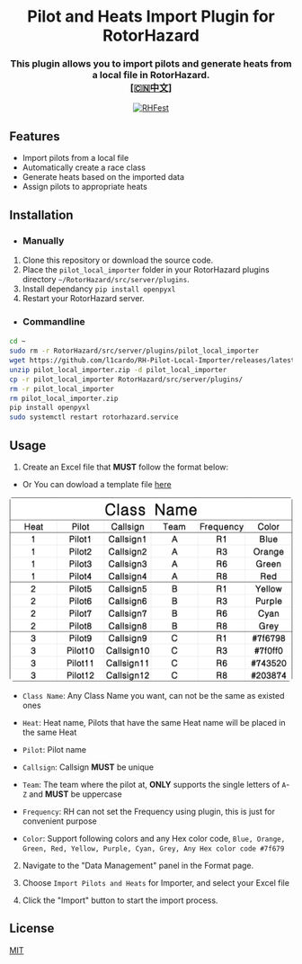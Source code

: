 #
<h1 align="center">Pilot and Heats Import Plugin for RotorHazard</h1>
<h3 align="center">This plugin allows you to import pilots and generate heats from a local file in RotorHazard.<br>
  <a href="./README_CN.md">[🇨🇳中文]</a><br>
</h3>

<p align="center">
  <a href="https://github.com/L1cardo/RH-Pilot-Local-Importer/actions/workflows/rhfest.yml">
    <img src="https://github.com/L1cardo/RH-Pilot-Local-Importer/actions/workflows/rhfest.yml/badge.svg" alt="RHFest">
  </a>
</p>

## Features

- Import pilots from a local file
- Automatically create a race class
- Generate heats based on the imported data
- Assign pilots to appropriate heats

## Installation

- ### Manually

1. Clone this repository or download the source code.
2. Place the `pilot_local_importer` folder in your RotorHazard plugins directory `~/RotorHazard/src/server/plugins`.
3. Install dependancy `pip install openpyxl`
3. Restart your RotorHazard server.

- ### Commandline

```bash
cd ~
sudo rm -r RotorHazard/src/server/plugins/pilot_local_importer
wget https://github.com/l1cardo/RH-Pilot-Local-Importer/releases/latest/download/pilot_local_importer.zip
unzip pilot_local_importer.zip -d pilot_local_importer
cp -r pilot_local_importer RotorHazard/src/server/plugins/
rm -r pilot_local_importer
rm pilot_local_importer.zip
pip install openpyxl
sudo systemctl restart rotorhazard.service
```

## Usage

1. Create an Excel file that **MUST** follow the format below:

- Or You can dowload a template file [here](https://github.com/L1cardo/RH-Pilot-Local-Importer/raw/refs/heads/main/asset/template.xlsx)

![](/asset/sheet.png)

- `Class Name`: Any Class Name you want, can not be the same as existed ones

- `Heat`: Heat name, Pilots that have the same Heat name will be placed in the same Heat

- `Pilot`: Pilot name

- `Callsign`: Callsign **MUST** be unique

- `Team`: The team where the pilot at, **ONLY** supports the single letters of `A`-`Z` and **MUST** be uppercase

- `Frequency`: RH can not set the Frequency using plugin, this is just for convenient purpose

- `Color`: Support following colors and any Hex color code, `Blue, Orange, Green, Red, Yellow, Purple, Cyan, Grey, Any Hex color code #7f679`

2. Navigate to the "Data Management" panel in the Format page.

3. Choose `Import Pilots and Heats` for Importer, and select your Excel file 

4. Click the "Import" button to start the import process.

## License

[MIT](LICENSE)

